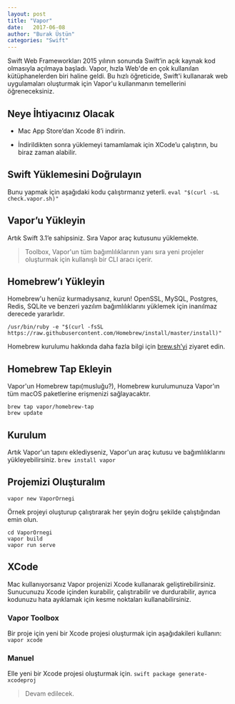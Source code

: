 ```yaml
---
layout: post
title: "Vapor"
date:   2017-06-08
author: "Burak Üstün"
categories: "Swift"
---
```


Swift Web Frameworkları 2015 yılının sonunda Swift’in açık kaynak kod olmasıyla açılmaya başladı. Vapor, hızla Web'de en çok kullanılan kütüphanelerden biri haline geldi. Bu hızlı öğreticide, Swift'i kullanarak web uygulamaları oluşturmak için Vapor'u kullanmanın temellerini öğreneceksiniz.

## Neye İhtiyacınız Olacak
* Mac App Store’dan Xcode 8’i indirin.

* İndirildikten sonra yüklemeyi tamamlamak için XCode’u çalıştırın, bu biraz zaman alabilir.

## Swift Yüklemesini Doğrulayın
Bunu yapmak için aşağıdaki kodu çalıştırmanız yeterli.
`eval "$(curl -sL check.vapor.sh)"`

## Vapor’u Yükleyin
Artık Swift 3.1’e sahipsiniz. Sıra Vapor araç kutusunu yüklemekte.

> Toolbox, Vapor'un tüm bağımlılıklarının yanı sıra yeni projeler oluşturmak için kullanışlı bir CLI aracı içerir.

## Homebrew’ı Yükleyin
Homebrew'u henüz kurmadıysanız, kurun! OpenSSL, MySQL, Postgres, Redis, SQLite ve benzeri yazılım bağımlılıklarını yüklemek için inanılmaz derecede yararlıdır.

`/usr/bin/ruby -e "$(curl -fsSL https://raw.githubusercontent.com/Homebrew/install/master/install)"`

Homebrew kurulumu hakkında daha fazla bilgi için [brew.sh’yi](https://brew.sh) ziyaret edin.

## Homebrew Tap Ekleyin
Vapor'un Homebrew tapı(musluğu?), Homebrew kurulumunuza Vapor'ın tüm macOS paketlerine erişmenizi sağlayacaktır.
```
brew tap vapor/homebrew-tap
brew update
```

## Kurulum
Artık Vapor'un tapını eklediyseniz, Vapor'un araç kutusu ve bağımlılıklarını yükleyebilirsiniz.
`brew install vapor`

## Projemizi Oluşturalım
`vapor new VaporOrnegi`

Örnek projeyi oluşturup çalıştırarak her şeyin doğru şekilde çalıştığından emin olun.

```
cd VaporOrnegi
vapor build
vapor run serve
```

## XCode
Mac kullanıyorsanız Vapor projenizi Xcode kullanarak geliştirebilirsiniz. Sunucunuzu Xcode içinden kurabilir, çalıştırabilir ve durdurabilir, ayrıca kodunuzu hata ayıklamak için kesme noktaları kullanabilirsiniz.

### Vapor Toolbox
Bir proje için yeni bir Xcode projesi oluşturmak için aşağıdakileri kullanın:
`vapor xcode`

### Manuel
Elle yeni bir Xcode projesi oluşturmak için.
`swift package generate-xcodeproj`

> Devam edilecek.  


